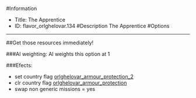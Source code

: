 #Information
 - Title: The Apprentice
 - ID: flavor_orlghelovar.134
#Description
The Apprentice
#Options

___
##Get those resources immediately!

###AI weighting:
AI weights this option at 1


###Efects:<ul><li>set country flag [orlghelovar_armour_protection_2](../flags/orlghelovar_armour_protection_2.md)</li><li>clr country flag [orlghelovar_armour_protection](../flags/orlghelovar_armour_protection.md)</li><li>swap non generic missions = yes</li></ul>
